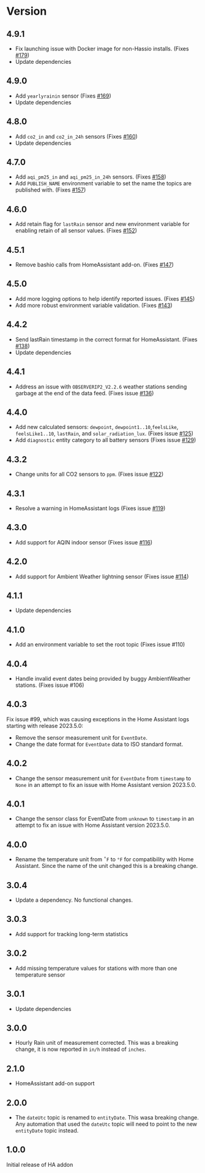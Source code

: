 # Version

## 4.9.1

- Fix launching issue with Docker image for non-Hassio installs. (Fixes [#179](https://github.com/neilenns/ambientweather2mqtt/issues/179))
- Update dependencies

## 4.9.0

- Add `yearlyrainin` sensor (Fixes [#169](https://github.com/neilenns/ambientweather2mqtt/issues/169))
- Update dependencies

## 4.8.0

- Add `co2_in` and `co2_in_24h` sensors (Fixes [#160](https://github.com/neilenns/ambientweather2mqtt/issues/160))
- Update dependencies

## 4.7.0

- Add `aqi_pm25_in` and `aqi_pm25_in_24h` sensors. (Fixes [#158](https://github.com/neilenns/ambientweather2mqtt/issues/158))
- Add `PUBLISH_NAME` environment variable to set the name the topics are published with. (Fixes [#157](https://github.com/neilenns/ambientweather2mqtt/issues/157))

## 4.6.0

- Add retain flag for `lastRain` sensor and new environment variable for enabling retain of all sensor values. (Fixes [#152](https://github.com/neilenns/ambientweather2mqtt/issues/152))

## 4.5.1

- Remove bashio calls from HomeAssistant add-on. (Fixes [#147](https://github.com/neilenns/ambientweather2mqtt/issues/147))

## 4.5.0

- Add more logging options to help identify reported issues. (Fixes [#145](https://github.com/neilenns/ambientweather2mqtt/issues/145))
- Add more robust environment variable validation. (Fixes [#143](https://github.com/neilenns/ambientweather2mqtt/issues/143))

## 4.4.2

- Send lastRain timestamp in the correct format for HomeAssistant. (Fixes [#138](https://github.com/neilenns/ambientweather2mqtt/issues/138))
- Update dependencies

## 4.4.1

- Address an issue with `OBSERVERIP2_V2.2.6` weather stations sending garbage at the end of the data feed. (Fixes issue [#136](https://github.com/neilenns/ambientweather2mqtt/issues/136))

## 4.4.0

- Add new calculated sensors: `dewpoint`, `dewpoint1..10`,`feelsLike`, `feelsLike1..10`, `lastRain`, and `solar_radiation_lux`. (Fixes issue [#125](https://github.com/neilenns/ambientweather2mqtt/issues/125))
- Add `diagnostic` entity category to all battery sensors (Fixes issue [#129](https://github.com/neilenns/ambientweather2mqtt/issues/129))

## 4.3.2

- Change units for all CO2 sensors to `ppm`. (Fixes issue [#122](https://github.com/neilenns/ambientweather2mqtt/issues/122))

## 4.3.1

- Resolve a warning in HomeAssistant logs (Fixes issue [#119](https://github.com/neilenns/ambientweather2mqtt/issues/119))

## 4.3.0

- Add support for AQIN indoor sensor (Fixes issue [#116](https://github.com/neilenns/ambientweather2mqtt/issues/116))

## 4.2.0

- Add support for Ambient Weather lightning sensor (Fixes issue [#114](https://github.com/neilenns/ambientweather2mqtt/issues/114))

## 4.1.1

- Update dependencies

## 4.1.0

- Add an environment variable to set the root topic (Fixes issue #110)

## 4.0.4

- Handle invalid event dates being provided by buggy AmbientWeather stations. (Fixes issue #106)

## 4.0.3

Fix issue #99, which was causing exceptions in the Home Assistant logs starting with release 2023.5.0:

- Remove the sensor measurement unit for `EventDate`.
- Change the date format for `EventDate` data to ISO standard format.

## 4.0.2

- Change the sensor measurement unit for `EventDate` from `timestamp` to `None` in an attempt to fix an issue with Home Assistant version 2023.5.0.

## 4.0.1

- Change the sensor class for EventDate from `unknown` to `timestamp` in an attempt to fix an issue with Home Assistant version 2023.5.0.

## 4.0.0

- Rename the temperature unit from `˚F` to `°F` for compatibility with Home Assistant. Since the name of the
  unit changed this is a breaking change.

## 3.0.4

- Update a dependency. No functional changes.

## 3.0.3

- Add support for tracking long-term statistics

## 3.0.2

- Add missing temperature values for stations with more than one temperature sensor

## 3.0.1

- Update dependencies

## 3.0.0

- Hourly Rain unit of measurement corrected. This was a breaking change, it is now reported in `in/h` instead of `inches`.

## 2.1.0

- HomeAssistant add-on support

## 2.0.0

- The `dateUtc` topic is renamed to `entityDate`. This wasa breaking change. Any automation that used the `dateUtc` topic will need to point to the new `entityDate` topic instead.

## 1.0.0

Initial release of HA addon
